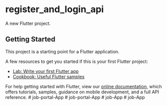 # register_and_login_api

A new Flutter project.

## Getting Started

This project is a starting point for a Flutter application.

A few resources to get you started if this is your first Flutter project:

- [Lab: Write your first Flutter app](https://flutter.dev/docs/get-started/codelab)
- [Cookbook: Useful Flutter samples](https://flutter.dev/docs/cookbook)

For help getting started with Flutter, view our
[online documentation](https://flutter.dev/docs), which offers tutorials,
samples, guidance on mobile development, and a full API reference.
#   j o b - p o r t a l - A p p  
 #   j o b - p o r t a l - A p p  
 #   j o b - A p p  
 #   j o b - A p p  
 